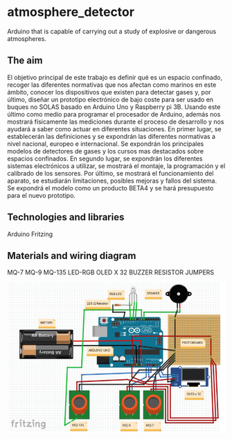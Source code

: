 # atmosphere_detector
Arduino that is capable of carrying out a study of explosive or dangerous atmospheres.

## The aim
El objetivo principal de este trabajo es definir qué es un espacio confinado, recoger las diferentes
normativas que nos afectan como marinos en este ámbito, conocer los dispositivos que existen
para detectar gases y, por último, diseñar un prototipo electrónico de bajo coste para ser usado en
buques no SOLAS basado en Arduino Uno y Raspberry pi 3B. Usando este último como medio
para programar el procesador de Arduino, además nos mostrará físicamente las mediciones
durante el proceso de desarrollo y nos ayudará a saber como actuar en diferentes situaciones.
En primer lugar, se establecerán las definiciones y se expondrán las diferentes normativas a nivel
nacional, europeo e internacional.
Se expondrán los principales modelos de detectores de gases y los cursos mas destacados sobre
espacios confinados.
En segundo lugar, se expondrán los diferentes sistemas electrónicos a utilizar, se mostrará el
montaje, la programación y el calibrado de los sensores.
Por último, se mostrará el funcionamiento del aparato, se estudiarán limitaciones, posibles
mejoras y fallos del sistema.
Se expondrá el modelo como un producto BETA4 y se hará presupuesto para el nuevo prototipo.

## Technologies and libraries
Arduino
Fritzing

## Materials and wiring diagram

MQ-7
MQ-9
MQ-135
LED-RGB
OLED X 32
BUZZER
RESISTOR 
JUMPERS

![Wiring Diagram](others/wiringdiagram.png)



